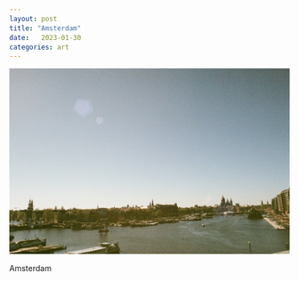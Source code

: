 ```yaml
---
layout: post
title: "Amsterdam"
date:   2023-01-30
categories: art
---
```


![amsterdam-2](/img/arts/nikon-fm/amsterdam-2.jpg)

<span class='image-details'>
Amsterdam
</span>
